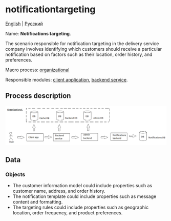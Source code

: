 # notificationtargeting

[English](notificationtargeting.md) | [Русский](notificationtargeting.ru.md)

Name: **Notifications targeting**.

The scenario responsible for notification targeting in the delivery service company involves identifying which customers should receive a particular notification based on factors such as their location, order history, and preferences. 

Macro process: [organizational](../../macroprocesses/organizational.md)

Responsible modules: [client application](../../frontend/managerclient.md), [backend service](../../backend/managerbackend.md).

## Process description

![organizational_overall](../../img/organizational_overall.png)

## Data 

### Objects 

- The customer information model could include properties such as customer name, address, and order history. 
- The notification template could include properties such as message content and formatting. 
- The targeting rules could include properties such as geographic location, order frequency, and product preferences.
